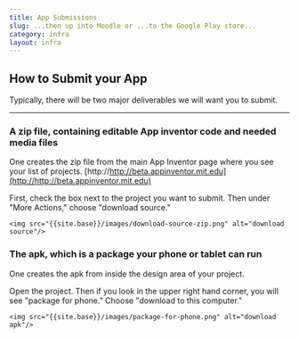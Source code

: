 ```yaml
---
title: App Submissions
slug: ...then up into Moodle or ...to the Google Play store...
category: infra
layout: infra
---
```


## How to Submit your App

Typically, there will be two major deliverables we will want you to submit.  

---------------------------------

### A zip file, containing editable App inventor code and needed media files

One creates the zip file from the main App Inventor page where you see your list of projects. [http://http://beta.appinventor.mit.edu](http://http://beta.appinventor.mit.edu)

First, check the box next to the project you want to submit.  Then under "More Actions," choose "download source."

	<img src="{{site.base}}/images/download-source-zip.png" alt="download source"/>
	

### The apk, which is a package your phone or tablet can run

One creates the apk from inside the design area of your project.  

Open the project.  Then if you look in the upper right hand corner, you will see "package for phone."  Choose "download to this computer."

	<img src="{{site.base}}/images/package-for-phone.png" alt="download apk"/>
	
